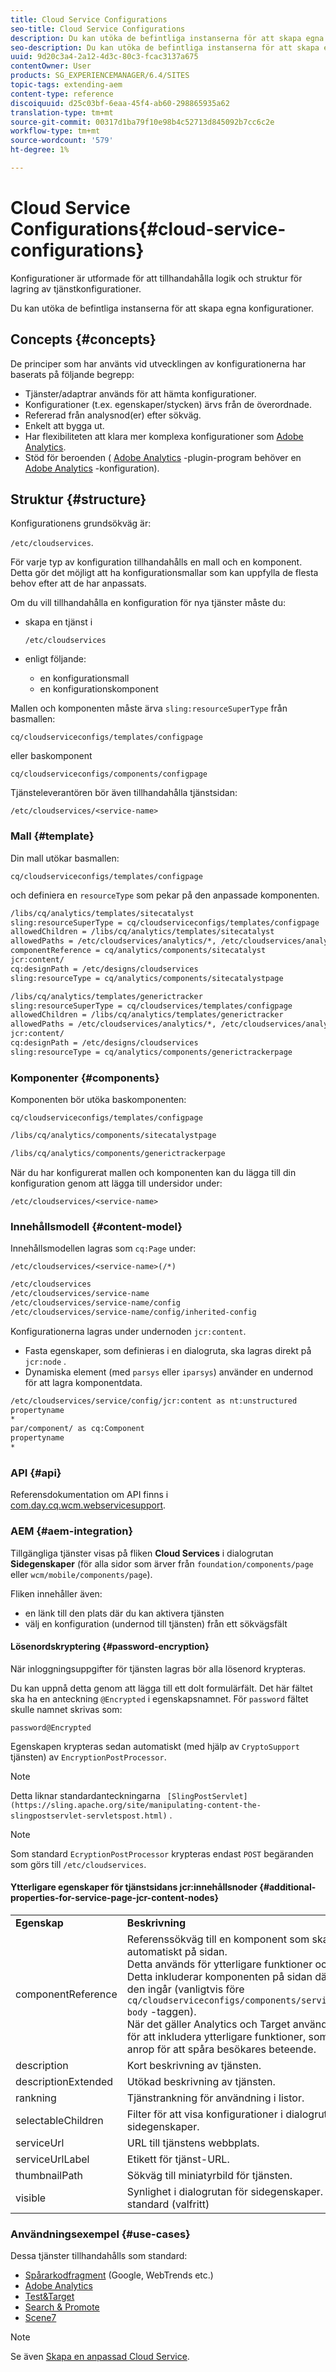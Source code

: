 ```yaml
---
title: Cloud Service Configurations
seo-title: Cloud Service Configurations
description: Du kan utöka de befintliga instanserna för att skapa egna konfigurationer
seo-description: Du kan utöka de befintliga instanserna för att skapa egna konfigurationer
uuid: 9d20c3a4-2a12-4d3c-80c3-fcac3137a675
contentOwner: User
products: SG_EXPERIENCEMANAGER/6.4/SITES
topic-tags: extending-aem
content-type: reference
discoiquuid: d25c03bf-6eaa-45f4-ab60-298865935a62
translation-type: tm+mt
source-git-commit: 00317d1ba79f10e98b4c52713d845092b7cc6c2e
workflow-type: tm+mt
source-wordcount: '579'
ht-degree: 1%

---
```



# Cloud Service Configurations{#cloud-service-configurations}

Konfigurationer är utformade för att tillhandahålla logik och struktur för lagring av tjänstkonfigurationer.

Du kan utöka de befintliga instanserna för att skapa egna konfigurationer.

## Concepts {#concepts}

De principer som har använts vid utvecklingen av konfigurationerna har baserats på följande begrepp:

* Tjänster/adaptrar används för att hämta konfigurationer.
* Konfigurationer (t.ex. egenskaper/stycken) ärvs från de överordnade.
* Refererad från analysnod(er) efter sökväg.
* Enkelt att bygga ut.
* Har flexibiliteten att klara mer komplexa konfigurationer som [Adobe Analytics](/help/sites-administering/marketing-cloud.md#integrating-with-adobe-analytics).
* Stöd för beroenden ( [Adobe Analytics](/help/sites-administering/marketing-cloud.md#integrating-with-adobe-analytics) -plugin-program behöver en [Adobe Analytics](/help/sites-administering/marketing-cloud.md#integrating-with-adobe-analytics) -konfiguration).

## Struktur {#structure}

Konfigurationens grundsökväg är:

`/etc/cloudservices`.

För varje typ av konfiguration tillhandahålls en mall och en komponent. Detta gör det möjligt att ha konfigurationsmallar som kan uppfylla de flesta behov efter att de har anpassats.

Om du vill tillhandahålla en konfiguration för nya tjänster måste du:

* skapa en tjänst i

   `/etc/cloudservices`

* enligt följande:

   * en konfigurationsmall
   * en konfigurationskomponent

Mallen och komponenten måste ärva `sling:resourceSuperType` från basmallen:

`cq/cloudserviceconfigs/templates/configpage`

eller baskomponent

`cq/cloudserviceconfigs/components/configpage`

Tjänsteleverantören bör även tillhandahålla tjänstsidan:

`/etc/cloudservices/<service-name>`

### Mall {#template}

Din mall utökar basmallen:

`cq/cloudserviceconfigs/templates/configpage`

och definiera en `resourceType` som pekar på den anpassade komponenten.

```xml
/libs/cq/analytics/templates/sitecatalyst
sling:resourceSuperType = cq/cloudserviceconfigs/templates/configpage
allowedChildren = /libs/cq/analytics/templates/sitecatalyst
allowedPaths = /etc/cloudservices/analytics/*, /etc/cloudservices/analytics/.*
componentReference = cq/analytics/components/sitecatalyst
jcr:content/
cq:designPath = /etc/designs/cloudservices
sling:resourceType = cq/analytics/components/sitecatalystpage

/libs/cq/analytics/templates/generictracker
sling:resourceSuperType = cq/cloudservices/templates/configpage
allowedChildren = /libs/cq/analytics/templates/generictracker
allowedPaths = /etc/cloudservices/analytics/*, /etc/cloudservices/analytics/.*
jcr:content/
cq:designPath = /etc/designs/cloudservices
sling:resourceType = cq/analytics/components/generictrackerpage
```

### Komponenter {#components}

Komponenten bör utöka baskomponenten:

`cq/cloudserviceconfigs/templates/configpage`

```xml
/libs/cq/analytics/components/sitecatalystpage

/libs/cq/analytics/components/generictrackerpage
```

När du har konfigurerat mallen och komponenten kan du lägga till din konfiguration genom att lägga till undersidor under:

`/etc/cloudservices/<service-name>`

### Innehållsmodell {#content-model}

Innehållsmodellen lagras som `cq:Page` under:

`/etc/cloudservices/<service-name>(/*)`

```xml
/etc/cloudservices
/etc/cloudservices/service-name
/etc/cloudservices/service-name/config
/etc/cloudservices/service-name/config/inherited-config
```

Konfigurationerna lagras under undernoden `jcr:content`.

* Fasta egenskaper, som definieras i en dialogruta, ska lagras direkt på `jcr:node` .
* Dynamiska element (med `parsys` eller `iparsys`) använder en undernod för att lagra komponentdata.

```xml
/etc/cloudservices/service/config/jcr:content as nt:unstructured
propertyname
*
par/component/ as cq:Component
propertyname
*
```

### API {#api}

Referensdokumentation om API finns i [com.day.cq.wcm.webservicesupport](https://helpx.adobe.com/experience-manager/6-4/sites/developing/using/reference-materials/javadoc/com/day/cq/wcm/webservicesupport/package-summary.html).

### AEM {#aem-integration}

Tillgängliga tjänster visas på fliken **Cloud Services** i dialogrutan **Sidegenskaper** (för alla sidor som ärver från `foundation/components/page` eller `wcm/mobile/components/page`).

Fliken innehåller även:

* en länk till den plats där du kan aktivera tjänsten
* välj en konfiguration (undernod till tjänsten) från ett sökvägsfält

#### Lösenordskryptering {#password-encryption}

När inloggningsuppgifter för tjänsten lagras bör alla lösenord krypteras.

Du kan uppnå detta genom att lägga till ett dolt formulärfält. Det här fältet ska ha en anteckning `@Encrypted` i egenskapsnamnet. För `password` fältet skulle namnet skrivas som:

`password@Encrypted`

Egenskapen krypteras sedan automatiskt (med hjälp av `CryptoSupport` tjänsten) av `EncryptionPostProcessor`.

>[!NOTE]
>
>Detta liknar standardanteckningarna ` [SlingPostServlet](https://sling.apache.org/site/manipulating-content-the-slingpostservlet-servletspost.html)` .

>[!NOTE]
>
>Som standard `EcryptionPostProcessor` krypteras endast `POST` begäranden som görs till `/etc/cloudservices`.

#### Ytterligare egenskaper för tjänstsidans jcr:innehållsnoder {#additional-properties-for-service-page-jcr-content-nodes}

<table> 
 <tbody> 
  <tr> 
   <td><strong>Egenskap</strong></td> 
   <td><strong>Beskrivning</strong></td> 
  </tr> 
  <tr> 
   <td>componentReference</td> 
   <td>Referenssökväg till en komponent som ska inkluderas automatiskt på sidan.<br /> Detta används för ytterligare funktioner och JS-tillägg.<br /> Detta inkluderar komponenten på sidan där<br /> den ingår (vanligtvis före <code> cq/cloudserviceconfigs/components/servicecomponents</code><br /> <code>body</code> -taggen).<br /> När det gäller Analytics och Target använder vi detta för att inkludera ytterligare funktioner, som JavaScript-anrop för att spåra besökares beteende.</td> 
  </tr> 
  <tr> 
   <td>description</td> 
   <td>Kort beskrivning av tjänsten.<br /> </td> 
  </tr> 
  <tr> 
   <td>descriptionExtended</td> 
   <td>Utökad beskrivning av tjänsten.</td> 
  </tr> 
  <tr> 
   <td>rankning</td> 
   <td>Tjänstrankning för användning i listor.</td> 
  </tr> 
  <tr> 
   <td>selectableChildren</td> 
   <td>Filter för att visa konfigurationer i dialogrutan för sidegenskaper.</td> 
  </tr> 
  <tr> 
   <td>serviceUrl</td> 
   <td>URL till tjänstens webbplats.</td> 
  </tr> 
  <tr> 
   <td>serviceUrlLabel</td> 
   <td>Etikett för tjänst-URL.</td> 
  </tr> 
  <tr> 
   <td>thumbnailPath</td> 
   <td>Sökväg till miniatyrbild för tjänsten.</td> 
  </tr> 
  <tr> 
   <td>visible</td> 
   <td>Synlighet i dialogrutan för sidegenskaper. visas som standard (valfritt)</td> 
  </tr> 
 </tbody> 
</table>

### Användningsexempel {#use-cases}

Dessa tjänster tillhandahålls som standard:

* [Spårarkodfragment](/help/sites-administering/external-providers.md) (Google, WebTrends etc.)
* [Adobe Analytics](/help/sites-administering/marketing-cloud.md#integrating-with-adobe-analytics)
* [Test&amp;Target](/help/sites-administering/marketing-cloud.md#integrating-with-adobe-target)
* [Search &amp; Promote](/help/sites-administering/marketing-cloud.md#integrating-with-search-promote)
* [Scene7](/help/sites-administering/marketing-cloud.md#integrating-with-scene)

>[!NOTE]
>
>Se även [Skapa en anpassad Cloud Service](/help/sites-developing/extending-cloud-config-custom-cloud.md).

